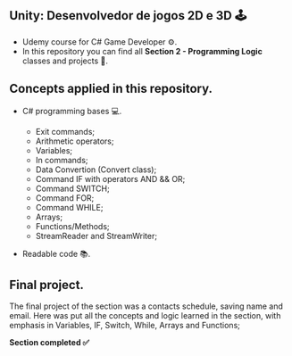 ## Unity: Desenvolvedor de jogos 2D e 3D 🕹
- Udemy course for C# Game Developer ⚙.
- In this repository you can find all **Section 2 - Programming Logic** classes and projects 🔧.

## Concepts applied in this repository.

- C# programming bases 💻.
  - Exit commands;
  - Arithmetic operators;
  - Variables;
  - In commands;
  - Data Convertion (Convert class);
  - Command IF with operators AND && OR;
  - Command SWITCH;
  - Command FOR;
  - Command WHILE;
  - Arrays;
  - Functions/Methods;
  - StreamReader and StreamWriter;

- Readable code 📚.

## Final project.

The final project of the section was a contacts schedule, saving name and email.
Here was put all the concepts and logic learned in the section, with emphasis in Variables, IF, Switch, While, Arrays and Functions;

**Section completed ✅**
